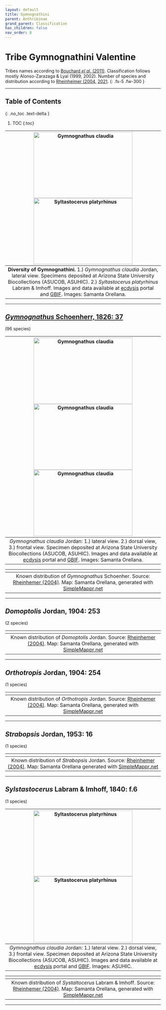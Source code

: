 ```yaml
---
layout: default
title: Gymnognathini
parent: Anthribinae
grand_parent: Classification
has_children: false
nav_order: 8
---
```


# Tribe Gymnognathini Valentine

Tribes names according to [Bouchard _el al._ (2011)](https://zookeys.pensoft.net/articles.php?id=4001). Classification follows mostly Alonso-Zarazaga & Lyal (1999, 2002). Number of species and distribution according to [Rheinheimer (2004,](https://www.zobodat.at/pdf/Mitt-Ent-Ver-Stuttgart_39_2004_0001-0244.pdf) [2021](https://www.coleoptera.at/uploads/publication_article/pdf/781/KOR_90_2020_0307-0324.pdf).
{: .fs-5 .fw-300 }

---

## Table of Contents
{: .no_toc .text-delta }

1. TOC
{:toc}

| [<img src="https://serv.biokic.asu.edu/imglib/ecdysis/ASU_ASUCOB/ASUCOB0014/ASUCOB0014228_lateral_edited_1624913001.jpg" alt="Gymnognathus claudia" width="320" height="213.4">](https://serv.biokic.asu.edu/ecdysis/collections/individual/index.php?occid=611250) [<img src="https://serv.biokic.asu.edu/imglib/storage/portals/scan/misc/201504/ASUHIC0079299_habitus_lateral__1429125699_web.jpg" alt="Syltastocerus platyrhinus" width="320" height="213.4">](https://serv.biokic.asu.edu/ecdysis/collections/individual/index.php?occid=349324)
|:--:| 
|**Diversity of Gymnognathini.** 1.) *Gymnognathus claudia* Jordan, lateral view. Specimens deposited at Arizona State University Biocollections (ASUCOB, ASUHIC). 2.) *Syltastocerus platyrhinus* Labram & Imhoff. Images and data available at [ecdysis](https://serv.biokic.asu.edu/ecdysis/index.php) portal and [GBIF](gbif.org). Images: Samanta Orellana. |

---

## [_Gymnognathus_ Schoenherr, 1826: 37](https://anthribidae.github.io/anthribidae/anthribinae/gymnognathini/gymnognathus/)
(96 species)

| [<img src="https://serv.biokic.asu.edu/imglib/ecdysis/ASU_ASUCOB/ASUCOB0014/ASUCOB0014228_lateral_edited_1624913001.jpg" alt="Gymnognathus claudia" width="320" height="213.4">](https://serv.biokic.asu.edu/ecdysis/collections/individual/index.php?occid=611250) [<img src="https://serv.biokic.asu.edu/imglib/ecdysis/ASU_ASUCOB/ASUCOB0014/ASUCOB0014228_dorsal_edited_1624914182.jpg" alt="Gymnognathus claudia" width="320" height="213.4">](https://serv.biokic.asu.edu/ecdysis/collections/individual/index.php?occid=611250) [<img src="https://serv.biokic.asu.edu/imglib/ecdysis/ASU_ASUCOB/ASUCOB0014/ASUCOB0014228_frontal_edited_1624914202.jpg" alt="Gymnognathus claudia" width="320" height="213.4">](https://serv.biokic.asu.edu/ecdysis/collections/individual/index.php?occid=611250) | 
|:--:| 
|_Gymnognathus claudia_ Jordan: 1.) lateral view. 2.) dorsal view, 3.) frontal view. Specimen deposited at Arizona State University Biocollections (ASUCOB, ASUHIC). Images and data available at [ecdysis](https://serv.biokic.asu.edu/ecdysis/index.php) portal and [GBIF](gbif.org). Images: Samanta Orellana.|

|<img src="https://www.simplemappr.net/map/18887" alt="" />| 
|:--:| 
|Known distribution of _Gymnognathus_ Schoenher. Source: [Rheinhemer (2004)](https://www.zobodat.at/pdf/Mitt-Ent-Ver-Stuttgart_39_2004_0001-0244.pdf). Map: Samanta Orellana, generated with [SimpleMappr.net](https://www.simplemappr.net/) |

---

## _Domoptolis_ Jordan, 1904: 253
(2 species)

|<img src="https://www.simplemappr.net/map/19119" alt="" />| 
|:--:| 
|Known distribution of _Domoptolis_ Jordan. Source: [Rheinhemer (2004)](https://www.zobodat.at/pdf/Mitt-Ent-Ver-Stuttgart_39_2004_0001-0244.pdf). Map: Samanta Orellana, generated with [SimpleMappr.net](https://www.simplemappr.net/) |

---

## _Orthotropis_ Jordan, 1904: 254
(1 species)

|<img src="https://www.simplemappr.net/map/18888" alt="" />| 
|:--:| 
|Known distribution of _Orthotropis_ Jordan. Source: [Rheinhemer (2004)](https://www.zobodat.at/pdf/Mitt-Ent-Ver-Stuttgart_39_2004_0001-0244.pdf). Map: Samanta Orellana, generated with [SimpleMappr.net](https://www.simplemappr.net/) |

---

## _Strabopsis_ Jordan, 1953: 16 
(1 species)

|<img src="https://www.simplemappr.net/map/18889" alt="" />| 
|:--:| 
|Known distribution of _Strabopsis_ Jordan. Source: [Rheinhemer (2004)](https://www.zobodat.at/pdf/Mitt-Ent-Ver-Stuttgart_39_2004_0001-0244.pdf). Map: Samanta Orellana generated with [SimpleMappr.net](https://www.simplemappr.net/) |

---

## _Sylstastocerus_ Labram & Imhoff, 1840: f.6
(1 species)

| [<img src="https://serv.biokic.asu.edu/imglib/storage/portals/scan/misc/201504/ASUHIC0079299_habitus_lateral__1429125699_web.jpg" alt="Syltastocerus platyrhinus" width="320" height="213.4">](https://serv.biokic.asu.edu/ecdysis/collections/individual/index.php?occid=349324) [<img src="https://serv.biokic.asu.edu/imglib/storage/portals/scan/misc/201504/ASUHIC0079299_habitus_dorsal_1_1429125698_web.jpg" alt="Syltastocerus platyrhinus" width="320" height="213.4">](https://serv.biokic.asu.edu/ecdysis/collections/individual/index.php?occid=349324)| 
|:--:| 
|_Gymnognathus claudia_ Jordan: 1.) lateral view. 2.) dorsal view, 3.) frontal view. Specimen deposited at Arizona State University Biocollections (ASUCOB, ASUHIC). Images and data available at [ecdysis](https://serv.biokic.asu.edu/ecdysis/index.php) portal and [GBIF](gbif.org). Images: ASUHIC.|

|<img src="https://www.simplemappr.net/map/18890" alt="" />| 
|:--:| 
|Known distribution of _Systaltocerus_ Labram & Imhoff. Source: [Rheinhemer (2004)](https://www.zobodat.at/pdf/Mitt-Ent-Ver-Stuttgart_39_2004_0001-0244.pdf). Map: Samanta Orellana, generated with [SimpleMappr.net](https://www.simplemappr.net/) |

---
